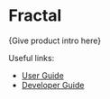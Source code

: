 # Fractal

{Give product intro here}

Useful links:
* [User Guide](UserGuide.md)
* [Developer Guide](DeveloperGuide.md)
